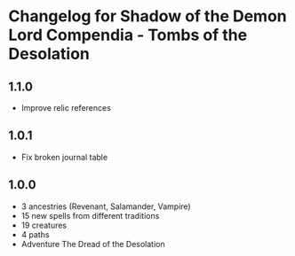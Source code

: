 # Changelog for Shadow of the Demon Lord Compendia - Tombs of the Desolation

## 1.1.0

- Improve relic references

## 1.0.1

- Fix broken journal table

## 1.0.0

- 3 ancestries (Revenant, Salamander, Vampire)
- 15 new spells from different traditions
- 19 creatures
- 4 paths
- Adventure The Dread of the Desolation

